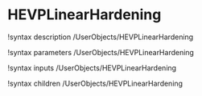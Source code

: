 <!-- MOOSE Documentation Stub: Remove this when content is added. -->

# HEVPLinearHardening

!syntax description /UserObjects/HEVPLinearHardening

!syntax parameters /UserObjects/HEVPLinearHardening

!syntax inputs /UserObjects/HEVPLinearHardening

!syntax children /UserObjects/HEVPLinearHardening
